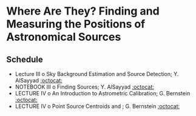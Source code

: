 # Where Are They? Finding and Measuring the Positions of Astronomical Sources

## Schedule

 * Lecture III  o  Sky Background Estimation and Source Detection; Y. AlSayyad [:octocat:](https://github.com/yalsayyad)
 * NOTEBOOK III  o  Finding Sources; Y. AlSayyad [:octocat:](https://github.com/yalsayyad)
 * LECTURE IV  o  An Introduction to Astrometric Calibration; G. Bernstein [:octocat:](https://github.com/gbernstein)
 * LECTURE IV  o  Point Source Centroids and ; G. Bernstein [:octocat:](https://github.com/gbernstein)